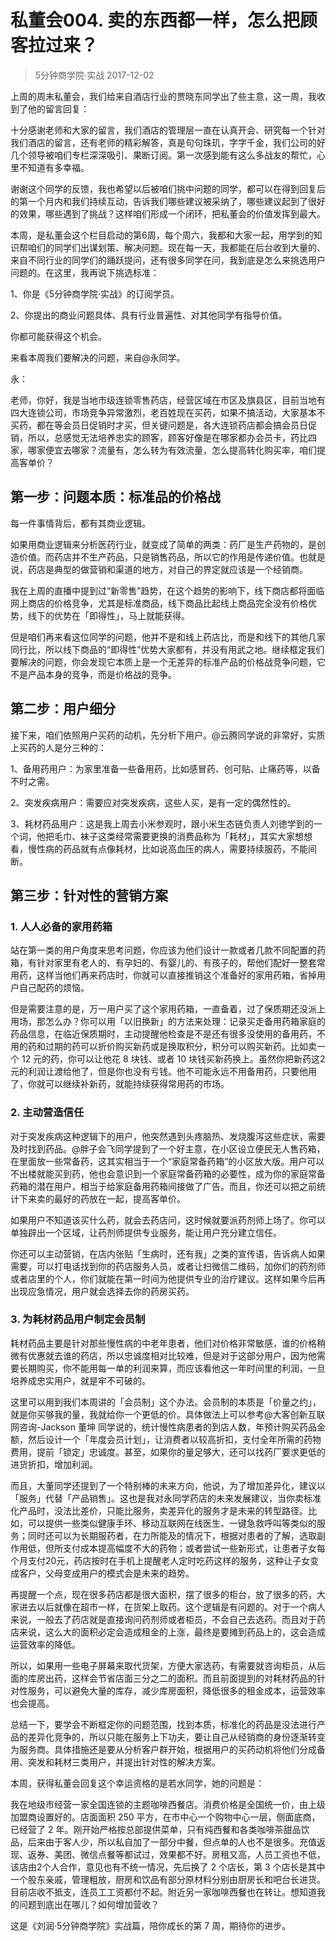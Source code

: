 # 私董会004. 卖的东西都一样，怎么把顾客拉过来？
> 5分钟商学院·实战
2017-12-02

上周的周末私董会，我们给来自酒店行业的贾晓东同学出了些主意，这一周，我收到了他的留言回复：

十分感谢老师和大家的留言，我们酒店的管理层一直在认真开会、研究每一个针对我们酒店的留言，还有老师的精彩解答，真是句句珠玑，字字千金，我们公司的好几个领导被咱们专栏深深吸引、果断订阅。第一次感到能有这么多战友的帮忙，心里不知道有多幸福。

谢谢这个同学的反馈，我也希望以后被咱们挑中问题的同学，都可以在得到回复后的第一个月内和我们持续互动，告诉我们哪些建议被采纳了，哪些建议起到了很好的效果，哪些遇到了挑战？这样咱们形成一个闭环，把私董会的价值发挥到最大。

本周，是私董会这个栏目启动的第6周，每个周六，我都和大家一起，用学到的知识帮咱们的同学们出谋划策、解决问题。现在每一天，我都能在后台收到大量的、来自不同行业的同学们的踊跃提问，还有很多同学在问，我到底是怎么来挑选用户问题的。在这里，我再说下挑选标准：

1、你是《5分钟商学院·实战》的订阅学员。

2、你提出的商业问题具体、具有行业普遍性、对其他同学有指导价值。

你都可能获得这个机会。

来看本周我们要解决的问题，来自@永同学。

永：

老师，你好，我是当地市级连锁零售药店，经营区域在市区及旗县区，目前当地有四大连锁公司，市场竞争异常激烈，老百姓现在买药，如果不搞活动，大家基本不买药，都在等会员日促销时才买，但关键问题是，各大连锁药店都会搞会员日促销，所以，总感觉无法培养忠实的顾客，顾客好像是在哪家都办会员卡，药比四家，哪家便宜去哪家？流量有，怎么转为有效流量，怎么提高转化购买率，咱们提高客单价？

## 第一步：问题本质：标准品的价格战
每一件事情背后，都有其商业逻辑。

如果用商业逻辑来分析医药行业，就变成了简单的两类：药厂是生产药物的，是创造价值。而药店并不生产药品，只是销售药品，所以它的作用是传递价值。也就是说，药店是典型的做营销和渠道的地方，对自己的界定就应该是一个经销商。

我在上周的直播中提到过“新零售”趋势，在这个趋势的影响下，线下商店都将面临网上商店的价格竞争，尤其是标准商品，线下商品比起线上商品完全没有价格优势，线下的优势在「即得性」，马上就能获得。

但是咱们再来看这位同学的问题，他并不是和线上药店比，而是和线下的其他几家同行比，所以线下商品的“即得性”优势大家都有，并没有用武之地。继续框定我们要解决的问题，你会发现它本质上是一个无差异的标准产品的价格战竞争问题，它不是产品本身的竞争，而是价格战的竞争。

## 第二步：用户细分
接下来，咱们依照用户买药的动机，先分析下用户。@云腾同学说的非常好，实质上买药的人是分三种的：

1、备用药用户：为家里准备一些备用药，比如感冒药、创可贴、止痛药等，以备不时之需。

2、突发疾病用户：需要应对突发疾病，这些人买，是有一定的偶然性的。

3、耗材药品用户：这是我上周去小米参观时，跟小米生态链负责人刘徳学到的一个词，他把毛巾、袜子这类经常需要更换的消费品称为「耗材」，其实大家想想看，慢性病的药品就有点像耗材，比如说高血压的病人，需要持续服药，不能间断。

## 第三步：针对性的营销方案
### 1. 人人必备的家用药箱
站在第一类的用户角度来思考问题，你应该为他们设计一款或者几款不同配置的药箱，有针对家里有老人的、有孕妇的、有婴儿的、有孩子的，帮他们配好一整套常用药，这样当他们再来药店时，你就可以直接推销这个准备好的家用药箱，省掉用户自己配药的烦恼。

但是需要注意的是，万一用户买了这个家用药箱，一直备着，过了保质期还没派上用场，那怎么办？你可以用「以旧换新」的方法来处理：记录买走备用药箱家庭的药品信息，在临近保质期时，主动提醒他检查是不是还有很多没使用的备用药，不用的药和过期的药可以折价购买新药或是换取积分，积分可以购买新药。比如卖一个 12 元的药，你可以让他花 8 块钱、或者 10 块钱买新药换上。虽然你把新药这2元的利润让渡给他了，但是你也没有亏钱。他不可能永远不用备用药，只要他用了，你就可以继续补新药，就能持续获得常用药的市场。

### 2. 主动营造信任
对于突发疾病这种逻辑下的用户，他突然遇到头疼脑热、发烧腹泻这些症状，需要及时找到药品。@胖子会飞同学提到了一个好主意，在小区设立便民无人售药箱，在里面放一些常备药，这其实相当于一个“家庭常备药箱”的小区放大版。用户可以不出楼就能买到药，他也会意识到一个家庭常备药箱的必要性，成为你的家庭常备药箱的潜在用户，相当于给家庭备用药箱间接做了广告。而且，你还可以把之前统计下来卖的最好的药放在一起，提高客单价。

如果用户不知道该买什么药，就会去药店问，这时候就要派药剂师上场了。你可以单独辟出一个区域，让药剂师提供专业服务，能让用户充分建立信任。

你还可以主动营销，在店内张贴「生病时，还有我」之类的宣传语，告诉病人如果需要，可以打电话找到你的药店服务人员，或者让扫微信二维码，加你们的药剂师或者店里的个人，你们就能在第一时间为他提供专业的治疗建议。这样如果今后再出现应急情况，用户就会选择去你的药房买药。

### 3. 为耗材药品用户制定会员制
耗材药品主要是针对那些慢性病的中老年患者，他们对价格非常敏感，谁的价格稍微有优惠就去谁的药店，所以忠诚度相对比较难，但是对于这部分用户，因为他需要长期购买，你不能用每一单的利润来算，而应该看他这一年时间里的利润，一旦培养成忠实用户，就是牢不可破的。

这里可以用到我们本周讲的「会员制」这个办法。会员制的本质是「价量之约」，就是你买够我的量，我就给你一个更低的价。具体做法上可以参考@大客创新互联网咨询-Jackson 董坤 同学说的，统计慢性病患者的到店人数，年预计购买药品金额，然后设计一个「年度会员计划」，让消费者以较高折扣，支付全年所需的药物费用，提前「锁定」忠诚度。甚至，如果你的量足够大，还可以找药厂要求更低的进货折扣，增加利润。

而且，大董同学还提到了一个特别棒的未来方向，他说，为了增加差异化，建议以「服务」代替「产品销售」。这也是我对永同学药店的未来发展建议，当你卖标准化产品时，没法比差价，只能比服务，卖差异化的服务才是未来的转型路径。比如，可以提供一些类似健康手环、移动互联网在线医生、一键急救呼叫等类似的服务；同时还可以为长期服药者，在力所能及的情况下，根据对患者的了解，选取副作用低，但所支付成本提高幅度不大的药物；或者尝试一些新形式，让患者子女每个月支付20元，药店按时在手机上提醒老人定时吃药这样的服务，这种让子女变成客户，父母变成用户的模式会是未来的趋势。

再提醒一个点，现在很多药店都是很大面积，摆了很多的柜台，放了很多的药，大家进去以后就像在超市一样，在货架上取药。这个逻辑是有问题的。对于一个病人来说，一般去了药店就是直接询问药剂师或者柜员，不会自己去选药。而且对于药店来说，这么大的面积必定会造成租金的上涨，最终是要摊到药品上的，这会造成运营效率的降低。

所以，如果用一些电子屏幕来取代货架，方便大家选药，有需要就咨询柜员，从后面的库房出药，这样会节省店面三分之二的面积。而且前面提到的对耗材药品的针对性服务，可以避免大量的库存，减少库房面积，降低很多的租金成本，运营效率也会提高。

总结一下，要学会不断框定你的问题范围，找到本质，标准化的药品是没法进行产品的差异化竞争的，所以只能在服务上下功夫，要让自己从经销商的身份逐渐转变为服务商。具体措施还是要从分析客户群开始，根据用户的买药动机将他们分成备用、突发和耗材三类用户，并提出针对性的解决方案。

本周，获得私董会回复这个幸运资格的是若水同学，她的问题是：

我在地级市经营一家全国连锁的主题咖啡西餐店。消费价格是全国统一价，由上级加盟商设置好的。店面面积 250 平方，在市中心一个购物中心一层，侧面底商，已经营了 2 年。刚开始严格按总部提供菜单，只有纯西餐和各类咖啡茶甜品饮品，后来由于客人少，所以私自加了一部分中餐，但点单的人也不是很多。充值返现、返券、美团、微信点餐等都试过，效果都不好。房租又高，人员工资也不低，该店由2个人合作，意见也有不统一情况，先后换了 2 个店长，第 3 个店长是其中一个股东亲戚，管理粗放，厨房和饮品有部分原材料分别由厨房长和吧台长进货。目前店收不抵支，连员工工资都付不起。附近另一家咖啡西餐也在转让。想知道我的问题到底出在哪儿？如何增加营收？

这是《刘润·5分钟商学院》实战篇，陪你成长的第 7 周，期待你的进步。

